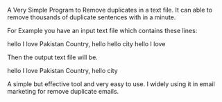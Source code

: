 A Very Simple Program to Remove duplicates in a text file.
It can able to remove thousands of duplicate sentences with in a minute. 

For Example you have an input text file which contains these lines:

hello
I love
Pakistan
Country, hello
hello
city
hello
I love

Then the output text file will be.

hello
I love
Pakistan
Country, hello
city

A simple but effective tool and very easy to use. I widely using it in email marketing for remove duplicate emails.

